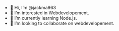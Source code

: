 - 👋 Hi, I’m @jackma963
- 👀 I’m interested in Webdevelopement.
- 🌱 I’m currently learning Node.js.
- 💞️ I’m looking to collaborate on webdevelopement.


<!---
jackma963/jackma963 is a ✨ special ✨ repository because its `README.md` (this file) appears on your GitHub profile.
You can click the Preview link to take a look at your changes.
--->
